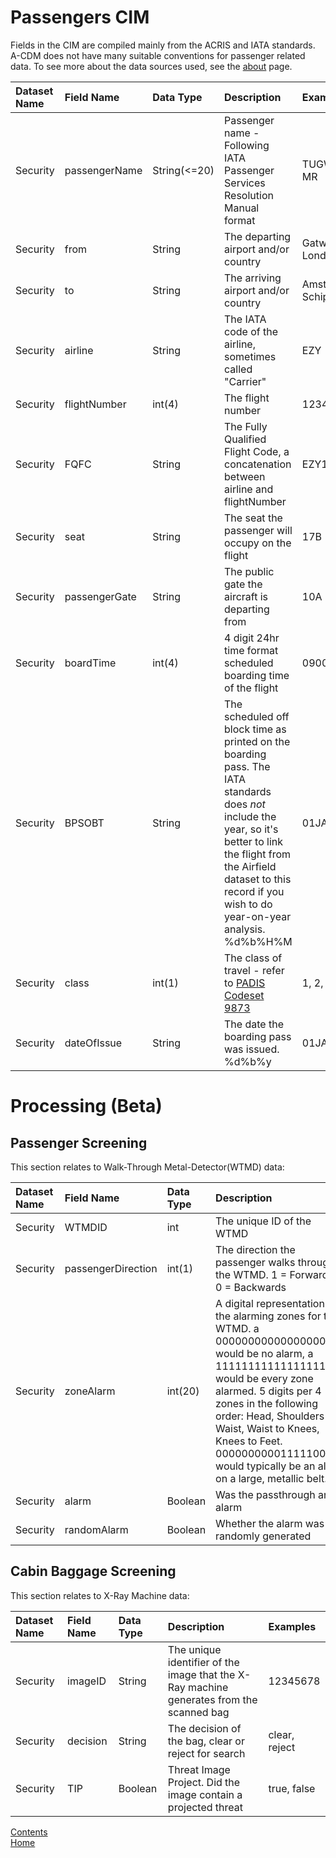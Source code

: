 # Passengers CIM

Fields in the CIM are compiled mainly from the ACRIS and IATA standards. A-CDM does not have many suitable conventions for passenger related data. To see more about the data sources used, see the [about](./About.md) page.

| Dataset Name  | Field Name  | Data Type | Description | Examples |
|:--------------|:------------|:----------|:------------|:---------|
| Security      | passengerName | String(<=20)  | Passenger name - Following IATA Passenger Services Resolution Manual format | TUGWELL/KL MR |
| Security | from | String | The departing airport and/or country | Gatwick, London |
| Security | to | String | The arriving airport and/or country | Amsterdam, Schiphol |
| Security | airline | String | The IATA code of the airline, sometimes called "Carrier" | EZY |
| Security | flightNumber | int(4) | The flight number | 1234 |
| Security | FQFC | String | The Fully Qualified Flight Code, a concatenation between airline and flightNumber | EZY1234 |
| Security | seat | String | The seat the passenger will occupy on the flight | 17B |
| Security | passengerGate | String | The public gate the aircraft is departing from | 10A |
| Security | boardTime | int(4) | 4 digit 24hr time format scheduled boarding time of the flight | 0900 |
| Security | BPSOBT | String | The scheduled off block time as printed on the boarding pass. The IATA standards does *not* include the year, so it's better to link the flight from the Airfield dataset to this record if you wish to do year-on-year analysis. %d%b%H%M | 01JAN0900 |
| Security | class | int(1) | The class of travel - refer to [PADIS Codeset 9873](https://github.com/ktugwell/Splunk4Airports/blob/main/lookups/padis_9873.csv) | 1, 2, 3 |
| Security | dateOfIssue | String | The date the boarding pass was issued. %d%b%y | 01JAN21 |


# <a id="Processing"></a>Processing (Beta)

## Passenger Screening
This section relates to Walk-Through Metal-Detector(WTMD) data:

| Dataset Name  | Field Name  | Data Type | Description | Examples |
|:--------------|:------------|:----------|:------------|:---------|
| Security      | WTMDID | int   | The unique ID of the WTMD | 000000 |
| Security | passengerDirection | int(1) | The direction the passenger walks through the WTMD. 1 = Forwards, 0 = Backwards | 0, 1 |
| Security | zoneAlarm | int(20) | A digital representation of the alarming zones for the WTMD. a 0000000000000000000 would be no alarm, a 11111111111111111111 would be every zone alarmed. 5 digits per 4 zones in the following order: Head, Shoulders to Waist, Waist to Knees, Knees to Feet. 00000000001111100000 would typically be an alarm on a large, metallic belt. | 00000000000000001111 (Shoes alarmed) |
| Security | alarm | Boolean | Was the passthrough and alarm | True, False |
| Security | randomAlarm | Boolean | Whether the alarm was randomly generated | True, False |

## Cabin Baggage Screening
This section relates to X-Ray Machine data:

| Dataset Name  | Field Name  | Data Type | Description | Examples |
|:--------------|:------------|:----------|:------------|:---------|
| Security | imageID | String | The unique identifier of the image that the X-Ray machine generates from the scanned bag | 12345678 |
| Security | decision | String | The decision of the bag, clear or reject for search | clear, reject |
| Security | TIP | Boolean | Threat Image Project. Did the image contain a projected threat | true, false |


[Contents](./contents.md)<br />
[Home](./)
